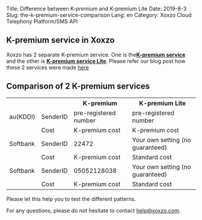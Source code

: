 Title: Difference between K-premium and K-premium Lite
Date: 2019-8-3
Slug: the-k-premium-service-comparison
Lang: en
Category: Xoxzo Cloud Telephony Platform/SMS API

## K-premium service in Xoxzo

Xoxzo has 2 separate K-premium service.
One is the[**K-premium service**](https://help.xoxzo.com/en/xoxzo-cloud-telephony-platform/articles/the-k-premium-service/)  
and the other is [**K-premium service Lite**]().
Please refer our blog post how these 2 services were made [here](https://blog.xoxzo.com/en/2018/06/25/kpremium-lite-notice/)

## Comparison of 2 K-premium services

<table>
  <tr>
    <th></th>
    <th></th>
    <th>K-premium</th>
    <th>K-premium Lite</th>
  </tr>
  <tr>
    <td>au(KDDI)</td>
    <td>SenderID</td>
    <td>pre-registered number</td>
    <td>pre-registered number</td>
  </tr>
  <tr>
    <td></td>
    <td>Cost</td>
    <td>K-premium cost</td>
    <td>K-premium cost</td>
  </tr>
    <tr>
    <td>Softbank</td>
    <td>SenderID</td>
    <td>22472</td>
    <td>Your own setting (no guaranteed)</td>
  </tr>
  <tr>
    <td></td>
    <td>Cost</td>
    <td>K-premium cost</td>
    <td>Standard cost</td>
  </tr>
  <tr>
    <td>Softbank</td>
    <td>SenderID</td>
    <td>05052128038</td>
    <td>Your own setting (no guaranteed)</td>
  </tr>
  <tr>
    <td></td>
    <td>Cost</td>
    <td>K-premium cost</td>
    <td>Standard cost</td>
  </tr>
</table>

Please let this help you to test the different patterns.

For any questions, please do not hesitate to contact help@xoxzo.com.
